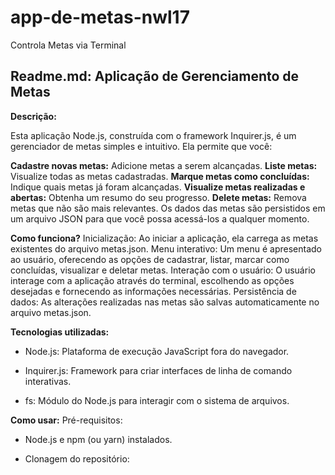 # app-de-metas-nwl17
 Controla Metas via Terminal

## Readme.md: Aplicação de Gerenciamento de Metas
**Descrição:**

Esta aplicação Node.js, construída com o framework Inquirer.js, é um gerenciador de metas simples e intuitivo. Ela permite que você:

**Cadastre novas metas:** Adicione metas a serem alcançadas.
**Liste metas:** Visualize todas as metas cadastradas.
**Marque metas como concluídas:** Indique quais metas já foram alcançadas.
**Visualize metas realizadas e abertas:** Obtenha um resumo do seu progresso.
**Delete metas:** Remova metas que não são mais relevantes.
Os dados das metas são persistidos em um arquivo JSON para que você possa acessá-los a qualquer momento.

**Como funciona?**
Inicialização: Ao iniciar a aplicação, ela carrega as metas existentes do arquivo metas.json.
Menu interativo: Um menu é apresentado ao usuário, oferecendo as opções de cadastrar, listar, marcar como concluídas, visualizar e deletar metas.
Interação com o usuário: O usuário interage com a aplicação através do terminal, escolhendo as opções desejadas e fornecendo as informações necessárias.
Persistência de dados: As alterações realizadas nas metas são salvas automaticamente no arquivo metas.json.

**Tecnologias utilizadas:**

- Node.js: Plataforma de execução JavaScript fora do navegador.

- Inquirer.js: Framework para criar interfaces de linha de comando interativas.

- fs: Módulo do Node.js para interagir com o sistema de arquivos.


**Como usar:**
Pré-requisitos:

- Node.js e npm (ou yarn) instalados.

- Clonagem do repositório:

